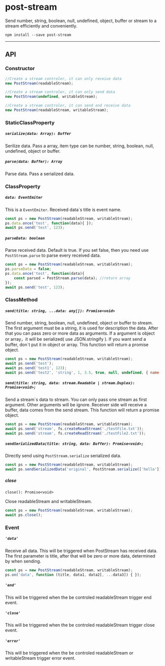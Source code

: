 # post-stream
Send number, string, boolean, null, undefined, object, buffer or stream to a stream efficiently and conveniently.

`npm install --save post-stream`

---

## API

### Constructor

```javascript
//Create a stream controler, it can only receive data
new PostStream(readableStream);

//Create a stream controler, it can only send data
new PostStream(undefined, writableStream);

//Create a stream controler, it can send and receive data
new PostStream(readableStream, writableStream);
```

### StaticClassProperty

##### `serialize(data: Array): Buffer`
Serilize data. Pass a array, item type can be number, string, boolean, null, undefined, object or buffer.

##### `parse(data: Buffer): Array`
Parse data. Pass a serialized data.

### ClassProperty

##### `data: EventEmiter`
This is a `EventEmiter`. Received data`s title is event name.

```javascript
const ps = new PostStream(readableStream, writableStream);
ps.data.once('test', function(data){ });
await ps.send('test', 123);
```

##### `parseData: boolean`
Parse received data. Default is true. If you set false,
 then you need use `PostStream.parse` to parse  every received data.

```javascript
const ps = new PostStream(readableStream, writableStream);
ps.parseData = false;
ps.data.once('test', function(data){
    const parsed = PostStream.parse(data); //return array
});
await ps.send('test', 123);
```

### ClassMethod

##### `send(title: string, ...data: any[]): Promise<void>`

Send number, string, boolean, null, undefined, object or buffer to stream. 
The first argument must be a string, it is used for description the data. After that you can pass zero or more data as arguments. If a argument is object or array，it will be serialized( use JSON.stringify ). If you want send a buffer, don`t put it in object or array. This function will return a promise object.
```javascript
const ps = new PostStream(readableStream, writableStream);
await ps.send('test');
await ps.send('test1', 123);
await ps.send('test2', 'string', 1, 3.5, true, null, undefined, { name: 'test' }, [1,2,3], Buffer.from('ttt'));
```



##### `send(title: string, data: stream.Readable | stream.Duplex): Promise<void>;`

Send a stream`s data to stream. You can only pass one stream as first argument. Other arguments will be ignore. Receiver side will receive a buffer, data comes from the send stream. This function will return a promise object.

```javascript
const ps = new PostStream(readableStream, writableStream);
await ps.send('stream', fs.createReadStream('./testFile.txt'));
await ps.send('stream', fs.createReadStream('./testFile2.txt'));
```


##### `sendSerializedData(title: string, data: Buffer): Promise<void>;`

Directly send using `PostStream.serialize` serialized data.

```javascript
const ps = new PostStream(readableStream, writableStream);
await ps.sendSerializedData('original', PostStream.serialize(['hello']));
```


##### close

`close(): Promise<void>`

Close readableStream and writableStream.

```javascript
const ps = new PostStream(readableStream, writableStream);
await ps.close();
```

### Event

##### `'data'`

Receive all data. This will be triggered when PostStream has received data. The first parameter is title, after that will be zero or more data, determined by when sending.

```javascript
const ps = new PostStream(readableStream, writableStream);
ps.on('data', function (title, data1, data2[, ...data3]) { });
```

##### `'end'`

This will be triggered when the be controled readableStream trigger end event.

##### `'close'`

This will be triggered when the be controled readableStream trigger close event.

##### `'error'`

This will be triggered when the be controled readableStream or writableStream trigger error event.

